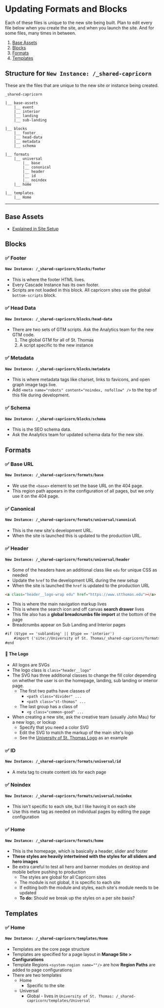 # Updating Formats and Blocks

Each of these files is unique to the new site being built. Plan to edit every file below when you create the site, and when you launch the site. And for some files, many times in between.

1.  [Base Assets](https://github.com/UniversityOfSaintThomas/Cascade_documentation/blob/main/capricorn/02_update_formats_blocks.md#base-assets)
2.  [Blocks](https://github.com/UniversityOfSaintThomas/Cascade_documentation/blob/main/capricorn/02_update_formats_blocks.md#blocks)
3.  [Formats](https://github.com/UniversityOfSaintThomas/Cascade_documentation/blob/main/capricorn/02_update_formats_blocks.md#formats)
4.  [Templates](https://github.com/UniversityOfSaintThomas/Cascade_documentation/blob/main/capricorn/02_update_formats_blocks.md#templates)

## Structure for `New Instance: /_shared-capricorn`

These are the files that are unique to the new site or instance being created.

```
_shared-capricorn

|__ base-assets
    |__ event
    |__ interior
    |__ landing
    |__ sub-landing

|__ blocks
    |__ footer
    |__ head-data
    |__ metadata
    |__ schema

|__ formats
    |__ universal
        |__ base
        |__ cononical
        |__ header
        |__ id
        |__ noindex
    |__ home

|__ templates
    |__ Home
```

---

## Base Assets

-   [Explained in Site Setup](https://github.com/UniversityOfSaintThomas/Cascade_documentation/blob/main/capricorn/01_site_setup.md#base-assets)

## Blocks

### :white_check_mark: Footer

#### `New Instance: /_shared-capricorn/blocks/footer`

-   This is where the footer HTML lives.
-   Every Cascade Instance has its own footer.
-   Scripts are not loaded in this block. All capricorn sites use the global `bottom-scripts` block.

### :white_check_mark: Head Data

#### `New Instance: /_shared-capricorn/blocks/head-data`

-   There are two sets of GTM scripts. Ask the Analytics team for the new GTM code.
    1.  The global GTM for all of St. Thomas
    2.  A script specific to the new instance

### :white_check_mark: Metadata

#### `New Instance: /_shared-capricorn/blocks/metadata`

-   This is where metadata tags like charset, links to favicons, and open graph image tags live.
-   Add `<meta name="robots" content="noindex, nofollow" />` to the top of this file during development.

### :white_check_mark: Schema

#### `New Instance: /_shared-capricorn/blocks/schema`

-   This is the SEO schema data.
-   Ask the Analytics team for updated schema data for the new site.

## Formats

### :white_check_mark: Base URL

#### `New Instance: /_shared-capricorn/formats/base`

-   We use the `<base>` element to set the base URL on the 404 page.
-   This region path appears in the configuration of all pages, but we only use it on the 404 page.

### :white_check_mark: Canonical

#### `New Instance: /_shared-capricorn/formats/universal/canonical`

-   This is the new site's development URL.
-   When the site is launched this is updated to the production URL.

### :white_check_mark: Header

#### `New Instance: /_shared-capricorn/formats/universal/header`

-   Some of the headers have an additional class like `edu` for unique CSS as needed
-   Update the `href` to the development URL during the new setup
-   When the site is launched the `href` is updated to the production URL

```html
<a class="header__logo-wrap edu" href="https://www.stthomas.edu"></a>
```

-   This is where the main navigation markup lives
-   This is where the search icon and off canvas **search drawer** lives
-   This file also has a **global breadcrumbs file import** at the bottom of the page
-   Breadcrumbs appear on Sub Landing and Interior pages

```xml
#if ($type == 'sublanding' || $type == 'interior')
    #import ('site://University of St. Thomas/_shared-capricorn/formats/universal/breadcrumbs')
#end
```

#### :dart: The Logo

-   All logos are SVGs
-   The logo class is `class="header__logo"`
-   The SVG has three additional classes to change the fill color depending on whether the user is on the homepage, landing, sub landing or interior page.
    -   The first two paths have classes of
        -   `<path class="divider" ...`
        -   `<path class="st-thomas" ...`
    -   The last group has a class of
        -   `<g class="common-good" ...`
-   When creating a new site, ask the creative team (usually John Mau) for a new logo, or lockup
    -   Specify that you need a color SVG
    -   Edit the SVG to match the markup of the main site's logo
    -   See the [University of St. Thomas Logo](https://github.com/UniversityOfSaintThomas/Cascade_documentation/blob/main/svgs/edu-logo.svg?short_path=6d5bd80) as an example

### :white_check_mark: ID

#### `New Instance: /_shared-capricorn/formats/universal/id`

-   A meta tag to create content ids for each page

### :white_check_mark: Noindex

#### `New Instance: /_shared-capricorn/formats/universal/noindex`

-   This isn't specific to each site, but I like having it on each site
-   Use this meta tag as needed on individual pages by editing the page configuration

### :white_check_mark: Home

#### `New Instance: /_shared-capricorn/formats/home`

-   This is the homepage, which is basically a header, slider and footer
-   **These styles are heavily intertwined with the styles for all sliders and hero images**
-   Be extra careful to test all hero and banner modules on desktop and mobile before pushing to production
    -   The styles are global for all Capricorn sites
    -   The module is not global, it is specific to each site
    -   If editing both the module and styles, each site's module needs to be updated
    -   **To do:** Should we break up the styles on a per site basis?

## Templates

### :white_check_mark: Home

#### `New Instance: /_shared-capricorn/templates/Home`

-   Templates are the core page structure
-   Templates are specified for a page layout in **Manage Site > Configurations**
-   Template Regions `<system-region name=""/>` are how **Region Paths** are added to page configurations
-   There are two templates
    -   Home
        -   Specific to the site
    -   Universal
        -   Global - lives in `University of St. Thomas: /_shared-capricorn/templates/Universal`
